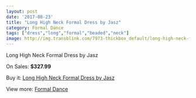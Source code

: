 ```yaml
---
layout: post
date: '2017-08-23'
title: "Long High Neck Formal Dress by Jasz"
category: Formal Dance
tags: ["dress","long","formal","beaded","neck"]
image: http://img.transblink.com/7973-thickbox_default/long-high-neck-formal-dress-by-jasz.jpg
---
```

Long High Neck Formal Dress by Jasz

On Sales: **$327.99**
<a href="https://www.transblink.com/en/formal-dance/2590-long-high-neck-formal-dress-by-jasz.html"><amp-img layout="responsive" width="600" height="600" src="//img.transblink.com/7973-thickbox_default/long-high-neck-formal-dress-by-jasz.jpg" alt="Long High Neck Formal Dress by Jasz 0" /></a>
<a href="https://www.transblink.com/en/formal-dance/2590-long-high-neck-formal-dress-by-jasz.html"><amp-img layout="responsive" width="600" height="600" src="//img.transblink.com/7974-thickbox_default/long-high-neck-formal-dress-by-jasz.jpg" alt="Long High Neck Formal Dress by Jasz 1" /></a>

Buy it: [Long High Neck Formal Dress by Jasz](https://www.transblink.com/en/formal-dance/2590-long-high-neck-formal-dress-by-jasz.html "Long High Neck Formal Dress by Jasz")

View more: [Formal Dance](https://www.transblink.com/en/6-formal-dance "Formal Dance")